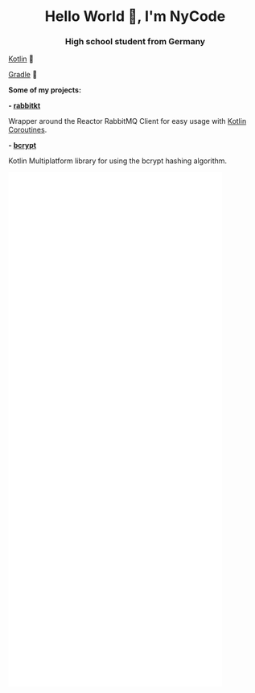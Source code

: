 <h1 align="center">
Hello World 👋, I'm NyCode
</h1>
<h3 align="center">High school student from Germany</h3>

[Kotlin](https://kotlinlang.org) 💜

[Gradle](https://gradle.org) 💙

**Some of my projects:**

**- [rabbitkt](https://github.com/NyCodeGHG/rabbitkt)**

Wrapper around the Reactor RabbitMQ Client for easy usage with [Kotlin Coroutines](https://kotlinlang.org/docs/coroutines-overview.html).

**- [bcrypt](https://github.com/NyCodeGHG/bcrypt)**

Kotlin Multiplatform library for using the bcrypt hashing algorithm.

![GitHub metrics](https://github.com/NyCodeGHG/NyCodeGHG/blob/master/github-metrics.svg)
